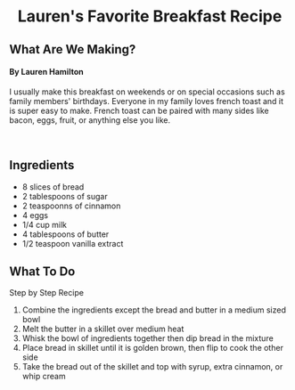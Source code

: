 <!DOCTYPE html>
<html>
<h1><div align="center">
Lauren's Favorite Breakfast Recipe   
      <meta charset="utf-8">
  <meta name="viewport" content="width=device-width, initial-scale=1">
  <link rel="stylesheet" href="https://maxcdn.bootstrapcdn.com/bootstrap/3.3.7/css/bootstrap.min.css">
  <script src="https://ajax.googleapis.com/ajax/libs/jquery/3.3.1/jquery.min.js"></script>
  <script src="https://maxcdn.bootstrapcdn.com/bootstrap/3.3.7/js/bootstrap.min.js"></script></h1>
   
<body>
<div class="container">   <div class="well"><h2>
What Are We Making?</h2> <h4> By Lauren Hamilton </h4></div>

<p> I usually make this breakfast on weekends or on special occasions such as family members' birthdays. Everyone in my family loves french toast and it is super easy to make. French toast can be paired with many sides like bacon, eggs, fruit, or anything else you like.</p>

</br>
<h2>
 <div class="well">Ingredients</div>
 </h2>

<ul>
    <li>8 slices of bread</li>
    <li>2 tablespoons of sugar</li>
    <li>2 teaspoonns of cinnamon</li>
    <li>4 eggs</li>
    <li>1/4 cup milk</li>
    <li>4 tablespoons of butter</li>
    <li>1/2 teaspoon vanilla extract</li>
</ul>

<div class="container">
  <h2>What To Do</h2>
  <div class="panel panel-default">
    <div class="panel-heading">Step by Step Recipe</div>
     <div class="panel-body">

<ol>
<li>Combine the ingredients except the bread and butter in a medium sized bowl</li>
    <li>Melt the butter in a skillet over medium heat</li>
    <li>Whisk the bowl of ingredients together then dip bread in the mixture</li>
    <li> Place bread in skillet until it is golden brown, then flip to cook the other side</li>
    <li>Take the bread out of the skillet and top with syrup, extra cinnamon, or whip cream</li>
    
  </div>
</div>
</div>
<body>
<html>
